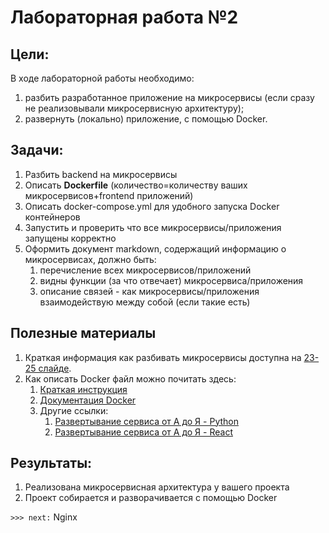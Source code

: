 <h1>Лабораторная работа №2</h1>

## Цели: 
В ходе лабораторной работы необходимо:
1. разбить разработанное приложение на микросервисы (если сразу не реализовывали микросервисную архитектуру);
2. развернуть (локально) приложение, с помощью Docker.


## Задачи:
1. Разбить backend на микросервисы
2. Описать **Dockerfile** (количество=количеству ваших микросервисов+frontend приложений)
3. Описать docker-compose.yml для удобного запуска Docker контейнеров
4. Запустить и проверить что все микросервисы/приложения запущены корректно
5. Оформить документ markdown, содержащий информацию о микросервисах, должно быть:
   1. перечисление всех микросервисов/приложений
   2. видны функции (за что отвечает) микросервиса/приложения
   3. описание связей - как микросервисы/приложения взаимодействую между собой (если такие есть)

## Полезные материалы

1. Краткая информация как разбивать микросервисы доступна на [23-25 слайде](https://docs.google.com/presentation/d/1AvOhaaIUMuA0N8P0s0mkbCqfk0aLjYQilTqqlO_vGds/edit#slide=id.g102b5a1249c_0_182).
2. Как описать Docker файл можно почитать здесь:
   1. [Краткая инструкция](./Docker/Docker.md)
   2. [Документация Docker](https://docs.docker.com/)
   3. Другие ссылки:
      1. [Развертывание сервиса от А до Я - Python](./Docker/Развертывание%20сервиса%20от%20А%20до%20Я%20-%20Python.md)
      1. [Развертывание сервиса от А до Я - React](./Docker/Развертывание%20сервиса%20от%20А%20до%20Я%20-%20React.md)

## Результаты:
1. Реализована микросервисная архитектура у вашего проекта
2. Проект собирается и разворачивается с помощью Docker


`>>> next:` Nginx 